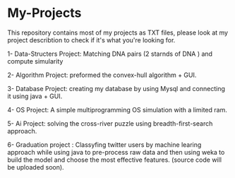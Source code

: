 # My-Projects
This repository contains most of my projects as TXT files, please look at my project describtion to check if it's what you're looking for.

1- Data-Structers Project:  Matching DNA pairs (2 starnds of DNA ) and compute simularity 

2- Algorithm Project: preformed the convex-hull algorithm + GUI.

3- Database Project: creating my database by using Mysql and connecting it using java + GUI.

4- OS Project: A simple multiprogramming OS simulation with a limited ram.

5- Ai Project: solving the cross-river puzzle using breadth-first-search approach.

6- Graduation project : Classyfing twitter users by machine learing approach while using java to pre-process raw data 
   and then using weka to build the model and choose the most effective features. (source code will be uploaded soon).
